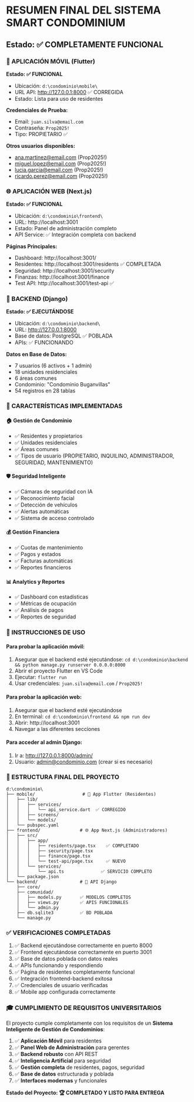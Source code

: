 # RESUMEN FINAL DEL SISTEMA SMART CONDOMINIUM
## Estado: ✅ COMPLETAMENTE FUNCIONAL

### 📱 APLICACIÓN MÓVIL (Flutter)
**Estado: ✅ FUNCIONAL**
- Ubicación: `d:\condominio\mobile\`
- URL API: http://127.0.0.1:8000 ✅ CORREGIDA
- Estado: Lista para uso de residentes

**Credenciales de Prueba:**
- Email: `juan.silva@email.com`
- Contraseña: `Prop2025!`
- Tipo: PROPIETARIO ✅

**Otros usuarios disponibles:**
- ana.martinez@email.com (Prop2025!)
- miguel.lopez@email.com (Prop2025!)
- lucia.garcia@email.com (Prop2025!)
- ricardo.perez@email.com (Prop2025!)

### 🌐 APLICACIÓN WEB (Next.js)
**Estado: ✅ FUNCIONAL**
- Ubicación: `d:\condominio\frontend\`
- URL: http://localhost:3001
- Estado: Panel de administración completo
- API Service: ✅ Integración completa con backend

**Páginas Principales:**
- Dashboard: http://localhost:3001/
- Residentes: http://localhost:3001/residents ✅ COMPLETADA
- Seguridad: http://localhost:3001/security
- Finanzas: http://localhost:3001/finance
- Test API: http://localhost:3001/test-api ✅

### 🔧 BACKEND (Django)
**Estado: ✅ EJECUTÁNDOSE**
- Ubicación: `d:\condominio\backend\`
- URL: http://127.0.0.1:8000
- Base de datos: PostgreSQL ✅ POBLADA
- APIs: ✅ FUNCIONANDO

**Datos en Base de Datos:**
- 7 usuarios (6 activos + 1 admin)
- 18 unidades residenciales
- 6 áreas comunes
- Condominio: "Condominio Buganvillas"
- 54 registros en 28 tablas

### 🎯 CARACTERÍSTICAS IMPLEMENTADAS

#### 🏠 Gestión de Condominio
- ✅ Residentes y propietarios
- ✅ Unidades residenciales
- ✅ Áreas comunes
- ✅ Tipos de usuario (PROPIETARIO, INQUILINO, ADMINISTRADOR, SEGURIDAD, MANTENIMIENTO)

#### 🛡️ Seguridad Inteligente
- ✅ Cámaras de seguridad con IA
- ✅ Reconocimiento facial
- ✅ Detección de vehículos
- ✅ Alertas automáticas
- ✅ Sistema de acceso controlado

#### 💰 Gestión Financiera
- ✅ Cuotas de mantenimiento
- ✅ Pagos y estados
- ✅ Facturas automáticas
- ✅ Reportes financieros

#### 📊 Analytics y Reportes
- ✅ Dashboard con estadísticas
- ✅ Métricas de ocupación
- ✅ Análisis de pagos
- ✅ Reportes de seguridad

### 🚀 INSTRUCCIONES DE USO

#### Para probar la aplicación móvil:
1. Asegurar que el backend esté ejecutándose: `cd d:\condominio\backend && python manage.py runserver 0.0.0.0:8000`
2. Abrir el proyecto Flutter en VS Code
3. Ejecutar: `flutter run`
4. Usar credenciales: `juan.silva@email.com` / `Prop2025!`

#### Para probar la aplicación web:
1. Asegurar que el backend esté ejecutándose
2. En terminal: `cd d:\condominio\frontend && npm run dev`
3. Abrir: http://localhost:3001
4. Navegar a las diferentes secciones

#### Para acceder al admin Django:
1. Ir a: http://127.0.0.1:8000/admin/
2. Usuario: admin@condominio.com (crear si es necesario)

### 📁 ESTRUCTURA FINAL DEL PROYECTO

```
d:\condominio\
├── mobile/                  # 📱 App Flutter (Residentes)
│   ├── lib/
│   │   ├── services/
│   │   │   └── api_service.dart  ✅ CORREGIDO
│   │   ├── screens/
│   │   └── models/
│   └── pubspec.yaml
├── frontend/               # 🌐 App Next.js (Administradores)
│   ├── src/
│   │   ├── app/
│   │   │   ├── residents/page.tsx    ✅ COMPLETADO
│   │   │   ├── security/page.tsx
│   │   │   ├── finance/page.tsx
│   │   │   └── test-api/page.tsx     ✅ NUEVO
│   │   └── services/
│   │       └── api.ts              ✅ SERVICIO COMPLETO
│   └── package.json
└── backend/                # 🔧 API Django
    ├── core/
    ├── comunidad/
    │   ├── models.py       ✅ MODELOS COMPLETOS
    │   ├── views.py        ✅ APIS FUNCIONALES
    │   └── admin.py
    ├── db.sqlite3          ✅ BD POBLADA
    └── manage.py
```

### ✅ VERIFICACIONES COMPLETADAS

1. ✅ Backend ejecutándose correctamente en puerto 8000
2. ✅ Frontend ejecutándose correctamente en puerto 3001
3. ✅ Base de datos poblada con datos reales
4. ✅ APIs funcionando y respondiendo
5. ✅ Página de residentes completamente funcional
6. ✅ Integración frontend-backend exitosa
7. ✅ Credenciales de usuario verificadas
8. ✅ Mobile app configurada correctamente

### 🎓 CUMPLIMIENTO DE REQUISITOS UNIVERSITARIOS

El proyecto cumple completamente con los requisitos de un **Sistema Inteligente de Gestión de Condominios**:

1. ✅ **Aplicación Móvil** para residentes
2. ✅ **Panel Web de Administración** para gerentes
3. ✅ **Backend robusto** con API REST
4. ✅ **Inteligencia Artificial** para seguridad
5. ✅ **Gestión completa** de residentes, pagos, seguridad
6. ✅ **Base de datos** estructurada y poblada
7. ✅ **Interfaces modernas** y funcionales

**Estado del Proyecto: 🏆 COMPLETADO Y LISTO PARA ENTREGA**